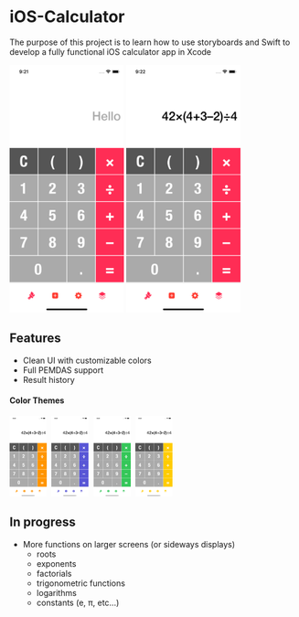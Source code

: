# iOS-Calculator

The purpose of this project is to learn how to use storyboards and Swift to develop a fully functional iOS calculator app in Xcode

<img src="https://github.com/Papunk/iOS-Calculator/blob/main/Screenshots/Hello.png" width="200"> <img src="https://github.com/Papunk/iOS-Calculator/blob/main/Screenshots/Math.png" width="200">

## Features
- Clean UI with customizable colors
- Full PEMDAS support
- Result history

#### Color Themes
<kbd> <img src="https://github.com/Papunk/iOS-Calculator/blob/main/Screenshots/Orange.png" width="65px"> </kbd> <kbd> <img src="https://github.com/Papunk/iOS-Calculator/blob/main/Screenshots/Indigo.png" width="65px"> </kbd> <kbd> <img src="https://github.com/Papunk/iOS-Calculator/blob/main/Screenshots/Green.png" width="65px"> </kbd> <kbd> <img src="https://github.com/Papunk/iOS-Calculator/blob/main/Screenshots/Yellow.png" width="65px"> </kbd>

## In progress
- More functions on larger screens (or sideways displays)
  - roots
  - exponents
  - factorials
  - trigonometric functions
  - logarithms
  - constants (e, π, etc...)
